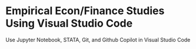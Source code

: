 # Empirical Econ/Finance Studies Using Visual Studio Code
Use Jupyter Notebook, STATA, Git, and Github Copilot in Visual Studio Code